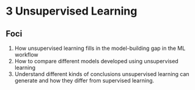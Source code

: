 # 3 Unsupervised Learning

## Foci
1. How unsupervised learning fills in the model-building gap in the ML workflow
2. How to compare different models developed using unsupervised learning
3. Understand different kinds of conclusions unsupervised learning can generate and how they differ from supervised learning.